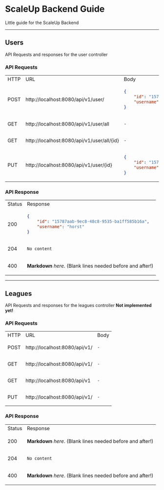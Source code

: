 # ScaleUp Backend Guide

Little guide for the ScaleUp Backend

___

## Users

API Requests and responses for the user controller

### API Requests

<table>
  <tr>
   <td> HTTP </td> <td> URL </td> <td> Body </td>
  </tr>
  </tr>
  <td> POST </td>
  <td> http://localhost:8080/api/v1/user/ </td>
  <td>

  ```json
  {
      "id": "15787aab-9ec8-48c8-9535-ba1ff585b16a",
      "username": "horst"
  }
  ```

  </td>
  </tr>
  <tr>
  <td> GET </td>
  <td> http://localhost:8080/api/v1/user/all </td>
  <td>

  `-`

  </td>
  </tr>
  <tr>
  <td> GET </td>
  <td> http://localhost:8080/api/v1/user/all/{id} </td>
  <td>

  `-`

  </td>
  </tr>
  </tr>
  <td> PUT </td>
  <td> http://localhost:8080/api/v1/user/{id} </td>
  <td>

  ```json
  {
      "id": "15787aab-9ec8-48c8-9535-ba1ff585b16a",
      "username": "hans"
  }
  ```

  </td>
  </tr>
</table>

### API Response

<table>
  <tr>
  <td> Status </td> <td> Response </td>
  </tr>
  <tr>
  <td> 200 </td>
  <td>

  ```json
  {
      "id": "15787aab-9ec8-48c8-9535-ba1ff585b16a",
      "username": "horst"
  }
  ```

  </td>
  </tr>
  <tr>
  <td> 204 </td>
  <td>

  `No content`

  </td>
  </tr>
  </tr>
  <td> 400 </td>
  <td>

  **Markdown** _here_. (Blank lines needed before and after!)

  </td>
  </tr>
</table>

___

## Leagues

API Requests and responses for the leagues controller
**Not implemented yet!**

### API Requests

<table>
  <tr>
   <td> HTTP </td> <td> URL </td> <td> Body </td>
  </tr>
  </tr>
  <td> POST </td>
  <td> http://localhost:8080/api/v1/ </td>
  <td>

  `-`

  </td>
  </tr>
  <tr>
  <td> GET </td>
  <td> http://localhost:8080/api/v1/ </td>
  <td>

  `-`

  </td>
  </tr>
  <tr>
  <td> GET </td>
  <td> http://localhost:8080/api/v1 </td>
  <td>

  `-`

  </td>
  </tr>
  </tr>
  <td> PUT </td>
  <td> http://localhost:8080/api/v1/ </td>
  <td>

  `-`

  </td>
  </tr>
</table>

### API Response

<table>
  <tr>
  <td> Status </td> <td> Response </td>
  </tr>
  <tr>
  <td> 200 </td>
  <td>

  **Markdown** _here_. (Blank lines needed before and after!)

  </td>
  </tr>
  <tr>
  <td> 204 </td>
  <td>

  `No content`

  </td>
  </tr>
  </tr>
  <td> 400 </td>
  <td>

  **Markdown** _here_. (Blank lines needed before and after!)

  </td>
  </tr>
</table>
